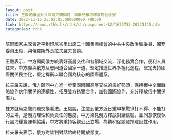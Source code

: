 ```yaml
---
layout: post
title: 王毅晤俄國外長談烏克蘭問題　稱樂見俄方釋放對話信號
date: 2022-11-15 23:03:05.000000000 +08:00
link: https://news.rthk.hk/rthk/ch/component/k2/1675753-20221115.htm
categories: rthk
---
```


陪同國家主席習近平到印尼峇里出席二十國集團峰會的中共中央政治局委員、國務委員王毅，與俄羅斯外長拉夫羅夫會談。

王毅表示，中方願同俄方統籌好高層交往和各領域交流，深化務實合作，便利人員往來，中方願與俄方及志同道合國家一道，堅定推進世界多極化進程，堅定支持國際關係民主化，堅定捍衞以聯合國為核心的國際體系。

拉夫羅夫說，俄方願同中方進一步鞏固兩國高層交往的良好勢頭，保持俄中全面戰略協作伙伴關係的連續性，拓展雙方務實合作，加強國際協作，充分釋放俄中關係潛力。

雙方就烏克蘭問題交換看法。王毅說，注意到俄方近日重申核戰爭打不得、不能打的立場，是俄方理性和負責任的態度，中方樂見俄方釋放對話信號，並同意恢復執行黑海糧食運輸協議，中方將秉持客觀公正立場，為勸和促談發揮建設性作用。

拉夫羅夫表示，俄方對談判對話始終持開放態度。
